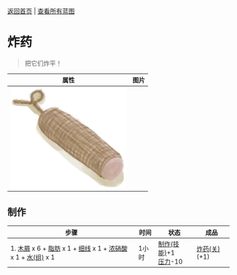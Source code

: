 [返回首页](index.md)   |  [查看所有蓝图](blueprint.md)
# 炸药  
> 把它们炸平！  
  
  属性  |   图片   
 ----  |  ----:   
   |  ![](Sprite/DynamiteOff.png)   
  
## 制作  
步骤  |  时间  |  状态  |  成品  
----  |  ----  |  ----  |  ----  
1. [木屑](WoodShavings.md) x 6 + [脂肪](Fat.md) x 1 + [细线](CordFiber.md) x 1 + [浓硝酸](LQ_AquaFortis.md) x 1 + [水(组)](GpTag_Water.md) x 1  |  1小时  |  [制作(技能)](Skill_Crafting.md)+1<br>[压力](Stress.md)-10  |  [炸药(关)](DynamiteOff.md)(+1)  
